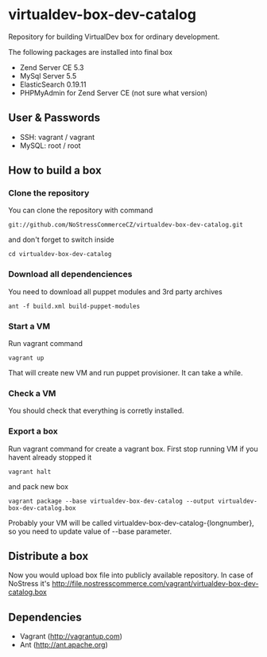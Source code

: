 virtualdev-box-dev-catalog
==========================

Repository for building VirtualDev box for ordinary development.

The following packages are installed into final box
 
 * Zend Server CE 5.3
 * MySql Server 5.5 
 * ElasticSearch 0.19.11
 * PHPMyAdmin for Zend Server CE (not sure what version)

## User & Passwords

 * SSH: vagrant / vagrant
 * MySQL: root / root 

## How to build a box

### Clone the repository
You can clone the repository with command

	git://github.com/NoStressCommerceCZ/virtualdev-box-dev-catalog.git
	
and don't forget to switch inside

	cd virtualdev-box-dev-catalog


### Download all dependenciences

You need to download all puppet modules and 3rd party archives

	ant -f build.xml build-puppet-modules   
	

### Start a VM

Run vagrant command

	vagrant up
	
That will create new VM and run puppet provisioner. It can take a while.

### Check a VM

You should check that everything is corretly installed.

### Export a box

Run vagrant command for create a vagrant box. 
First stop running VM if you havent already stopped it

	vagrant halt
	
and pack new box

	vagrant package --base virtualdev-box-dev-catalog --output virtualdev-box-dev-catalog.box
	
Probably your VM will be called virtualdev-box-dev-catalog-{longnumber}, so you need to update value of --base parameter.
	
## Distribute a box

Now you would upload box file into publicly available repository.
In case of NoStress it's http://file.nostresscommerce.com/vagrant/virtualdev-box-dev-catalog.box

## Dependencies

 * Vagrant (http://vagrantup.com)
 * Ant (http://ant.apache.org) 	